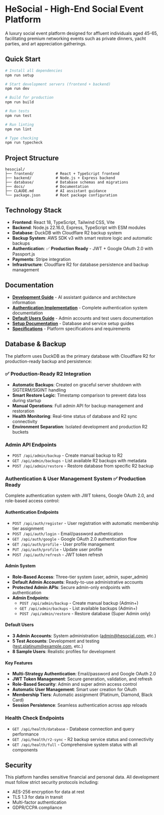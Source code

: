 # HeSocial - High-End Social Event Platform

A luxury social event platform designed for affluent individuals aged 45-65, facilitating premium networking events such as private dinners, yacht parties, and art appreciation gatherings.

## Quick Start

```bash
# Install all dependencies
npm run setup

# Start development servers (frontend + backend)
npm run dev

# Build for production
npm run build

# Run tests
npm run test

# Run linting
npm run lint

# Type checking
npm run typecheck
```

## Project Structure

```
hesocial/
├── frontend/          # React + TypeScript frontend
├── backend/           # Node.js + Express backend
├── database/          # Database schemas and migrations
├── docs/              # Documentation
├── CLAUDE.md          # AI assistant guidance
└── package.json       # Root package configuration
```

## Technology Stack

- **Frontend**: React 18, TypeScript, Tailwind CSS, Vite
- **Backend**: Node.js 22.16.0, Express, TypeScript with ESM modules
- **Database**: DuckDB with Cloudflare R2 backup system
- **Backup System**: AWS SDK v3 with smart restore logic and automatic backups
- **Authentication**: ✅ **Production Ready** - JWT + Google OAuth 2.0 with Passport.js
- **Payments**: Stripe integration
- **Infrastructure**: Cloudflare R2 for database persistence and backup management

## Documentation

- **[Development Guide](./CLAUDE.md)** - AI assistant guidance and architecture information
- **[Authentication Implementation](./docs/AUTHENTICATION_IMPLEMENTATION.md)** - Complete authentication system documentation
- **[Default Users Guide](./docs/DEFAULT_USERS.md)** - Admin accounts and test users documentation
- **[Setup Documentation](./docs/setup/)** - Database and service setup guides
- **[Specifications](./docs/specifications/)** - Platform specifications and requirements

## Database & Backup

The platform uses DuckDB as the primary database with Cloudflare R2 for production-ready backup and persistence:

### ✅ **Production-Ready R2 Integration**
- **Automatic Backups**: Created on graceful server shutdown with SIGTERM/SIGINT handling
- **Smart Restore Logic**: Timestamp comparison to prevent data loss during startup
- **Manual Operations**: Full admin API for backup management and restoration
- **Health Monitoring**: Real-time status of database and R2 sync connectivity
- **Environment Separation**: Isolated development and production R2 buckets

### **Admin API Endpoints**
- `POST /api/admin/backup` - Create manual backup to R2
- `GET /api/admin/backups` - List available R2 backups with metadata
- `POST /api/admin/restore` - Restore database from specific R2 backup

### **Authentication & User Management System** ✅ **Production Ready**
Complete authentication system with JWT tokens, Google OAuth 2.0, and role-based access control:

#### **Authentication Endpoints**
- `POST /api/auth/register` - User registration with automatic membership tier assignment
- `POST /api/auth/login` - Email/password authentication
- `GET /api/auth/google` - Google OAuth 2.0 authentication flow
- `GET /api/auth/profile` - User profile management
- `PUT /api/auth/profile` - Update user profile
- `POST /api/auth/refresh` - JWT token refresh

#### **Admin System**
- **Role-Based Access**: Three-tier system (user, admin, super_admin)
- **Default Admin Accounts**: Ready-to-use administrative accounts
- **Protected Admin APIs**: Secure admin-only endpoints with authentication
- **Admin Endpoints**:
  - `POST /api/admin/backup` - Create manual backup (Admin+)
  - `GET /api/admin/backups` - List available backups (Admin+)
  - `POST /api/admin/restore` - Restore database (Super Admin only)

#### **Default Users**
- **3 Admin Accounts**: System administration (admin@hesocial.com, etc.)
- **5 Test Accounts**: Development and testing (test.platinum@example.com, etc.)
- **8 Sample Users**: Realistic profiles for development

#### **Key Features**
- **Multi-Strategy Authentication**: Email/password and Google OAuth 2.0
- **JWT Token Management**: Secure generation, validation, and refresh
- **Role-Based Security**: Admin and super admin access control
- **Automatic User Management**: Smart user creation for OAuth
- **Membership Tiers**: Automatic assignment (Platinum, Diamond, Black Card)
- **Session Persistence**: Seamless authentication across app reloads

### **Health Check Endpoints**
- `GET /api/health/database` - Database connection and query performance
- `GET /api/health/r2-sync` - R2 backup service status and connectivity
- `GET /api/health/full` - Comprehensive system status with all components

## Security

This platform handles sensitive financial and personal data. All development must follow strict security protocols including:
- AES-256 encryption for data at rest
- TLS 1.3 for data in transit
- Multi-factor authentication
- GDPR/CCPA compliance